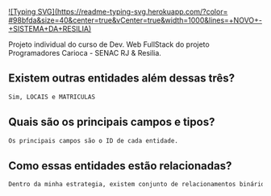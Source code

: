 [![Typing SVG](https://readme-typing-svg.herokuapp.com/?color= #98bfda&size=40&center=true&vCenter=true&width=1000&lines=+NOVO+-+SISTEMA+DA+RESILIA)](https://git.io/typing-svg)


Projeto individual do curso de Dev. Web FullStack do projeto Programadores Carioca - SENAC RJ & Resilia.

## Existem outras entidades além dessas três?

```sh
Sim, LOCAIS e MATRICULAS
```

## Quais são os principais campos e tipos?

```sh
Os principais campos são o ID de cada entidade. 
```

## Como essas entidades estão relacionadas?

```sh
Dentro da minha estrategia, existem conjunto de relacionamentos binários.
```

